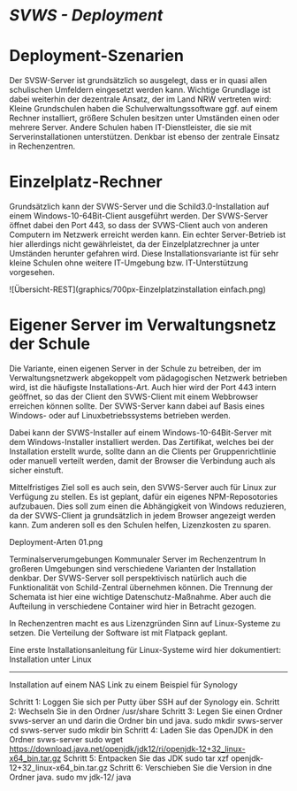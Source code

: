
***SVWS - Deployment***
====================

# Deployment-Szenarien

Der SVSW-Server ist grundsätzlich so ausgelegt, dass er in quasi allen schulischen Umfeldern eingesetzt werden kann. 
Wichtige Grundlage ist dabei weiterhin der dezentrale Ansatz, der im Land NRW vertreten wird: 
Kleine Grundschulen haben die Schulverwaltungssoftware ggf. auf einem Rechner installiert, größere Schulen besitzen unter Umständen einen oder mehrere Server. 
Andere Schulen haben IT-Dienstleister, die sie mit Serverinstallationen unterstützen. Denkbar ist ebenso der zentrale Einsatz in Rechenzentren. 

# Einzelplatz-Rechner
Grundsätzlich kann der SVWS-Server und die Schild3.0-Installation auf einem Windows-10-64Bit-Client ausgeführt werden. 
Der SVWS-Server öffnet dabei den Port 443, so dass der SVWS-Client auch von anderen Computern im Netzwerk erreicht werden kann.
Ein echter Server-Betrieb ist hier allerdings nicht gewährleistet, da der Einzelplatzrechner ja unter Umständen herunter gefahren wird.
Diese Installationsvariante ist für sehr kleine Schulen ohne weitere IT-Umgebung bzw. IT-Unterstützung vorgesehen.

![Übersicht-REST](graphics/700px-Einzelplatzinstallation einfach.png)

# Eigener Server im Verwaltungsnetz der Schule
Die Variante, einen eigenen Server in der Schule zu betreiben, der im Verwaltungsnetzwerk abgekoppelt vom pädagogischen Netzwerk betrieben wird, 
ist die häufigste Installations-Art. Auch hier wird der Port 443 intern geöffnet, so das der Client den SVWS-Client mit einem Webbrowser erreichen können sollte. 
Der SVWS-Server kann dabei auf Basis eines Windows- oder auf Linuxbetriebssystems betrieben werden. 


Dabei kann der SVWS-Installer auf einem Windows-10-64Bit-Server mit dem Windows-Installer installiert werden. 
Das Zertifikat, welches bei der Installation erstellt wurde, sollte dann an die Clients per Gruppenrichtlinie oder manuell verteilt werden, damit der Browser die Verbindung auch als sicher einstuft.

Mittelfristiges Ziel soll es auch sein, den SVWS-Server auch für Linux zur Verfügung zu stellen. Es ist geplant, dafür ein eigenes NPM-Reposotories aufzubauen. Dies soll zum einen die Abhängigkeit von Windows reduzieren, da der SVWS-Client ja grundsätzlich in jedem Browser angezeigt werden kann. Zum anderen soll es den Schulen helfen, Lizenzkosten zu sparen.

Deployment-Arten 01.png

Terminalserverumgebungen
Kommunaler Server im Rechenzentrum
In großeren Umgebungen sind verschiedene Varianten der Installation denkbar. Der SVWS-Server soll perspektivisch natürlich auch die Funktionalität von Schild-Zentral übernehmen können. Die Trennung der Schemata ist hier eine wichtige Datenschutz-Maßnahme. Aber auch die Aufteilung in verschiedene Container wird hier in Betracht gezogen.

In Rechenzentren macht es aus Lizenzgründen Sinn auf Linux-Systeme zu setzen. Die Verteilung der Software ist mit Flatpack geplant.

Eine erste Installationsanleitung für Linux-Systeme wird hier dokumentiert: Installation unter Linux


---

Installation auf einem NAS
Link zu einem Beispiel für Synology


Schritt 1: Loggen Sie sich per Putty über SSH auf der Synology ein.
Schritt 2: Wechseln Sie in den Ordner /usr/share
Schritt 3: Legen Sie einen Ordner svws-server an und darin die Ordner bin und java.
sudo mkdir svws-server
cd svws-server
sudo mkdir bin
Schritt 4: Laden Sie das OpenJDK in den Ordner svws-server
sudo wget https://download.java.net/openjdk/jdk12/ri/openjdk-12+32_linux-x64_bin.tar.gz
Schritt 5: Entpacken Sie das JDK
sudo tar xzf openjdk-12+32_linux-x64_bin.tar.gz
Schritt 6: Verschieben Sie die Version in dne Ordner java.
sudo mv jdk-12/ java